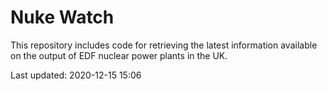 # Nuke Watch

This repository includes code for retrieving the latest information available on the output of EDF nuclear power plants in the UK.

Last updated: 2020-12-15 15:06